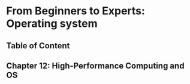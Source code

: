 # From Beginners to Experts: Operating system
## Table of Content
## Chapter 12: High-Performance Computing and OS
